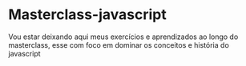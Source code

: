 # Masterclass-javascript

Vou estar deixando aqui meus exercícios e aprendizados ao longo do masterclass, esse com foco em dominar os conceitos e história do javascript
